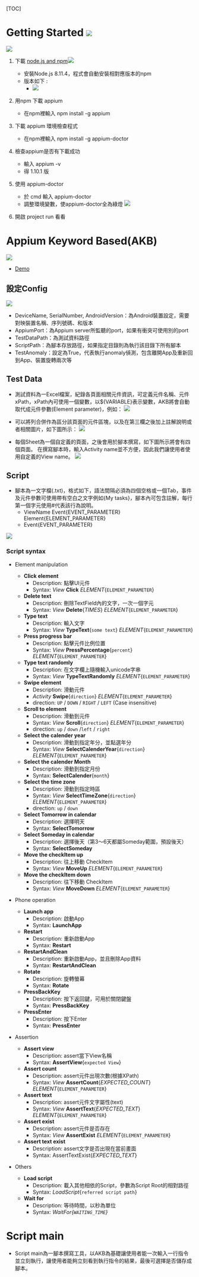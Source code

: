 [TOC]

# Getting Started ![](https://i.imgur.com/tHVBxR3.png)
![](https://i.imgur.com/2nwEw3t.png)

1. 下載 [node.js and npm](https://nodejs.org/en/download/releases/)![](https://i.imgur.com/FA5BxQA.png)
    - 安裝Node.js 8.11.4，程式會自動安裝相對應版本的npm
    - 版本如下 :
        - ![](https://i.imgur.com/QFhpF0R.png)

2. 用npm 下載 appium
    - 在npm裡輸入 npm install -g appium

3. 下載 appium 環境檢查程式
    - 在npm裡輸入 npm install -g appium-doctor

4. 檢查appium是否有下載成功
    - 輸入 appium -v 
    - 得 1.10.1 版

5. 使用 appium-doctor
    - 於 cmd 輸入 appium-doctor
    - 調整環境變數，使appium-doctor全為綠燈
    ![](https://i.imgur.com/MRKkpks.png)

6. 開啟 project run 看看

# Appium Keyword Based(AKB)
![](https://i.imgur.com/NQlR781.png)
- [Demo](https://www.youtube.com/watch?v=cTVBHPrcw6Q&feature=youtu.be)
## 設定Config
![](https://i.imgur.com/UMwmlwN.png)
- DeviceName, SerialNumber, AndroidVersion：為Android裝置設定，需要對映裝置名稱、序列號碼、和版本
- AppiumPort：為Appium server所監聽的port，如果有衝突可使用別的port
- TestDataPath：為測試資料路徑
- ScriptPath：為腳本存放路徑，如果指定目錄則為執行該目錄下所有腳本
- TestAnomaly：設定為True，代表執行anomaly偵測，包含離開App及重新回到App、裝置旋轉兩次等

## Test Data
- 測試資料為一Excel檔案，紀錄各頁面相關元件資訊，可定義元件名稱、元件xPath，xPath內可使用一個變數，以${VARIABLE}表示變數，AKB將會自動取代成元件參數(Element parameter)，例如：
![](https://i.imgur.com/hqMQywa.png)

- 可以將列合併作為區分該頁面的元件區塊，以及在第三欄之後加上註解說明或者相關圖片，如下圖所示：
![](https://i.imgur.com/81hc3tj.png)

- 每個Sheet為一個自定義的頁面，之後會用於腳本撰寫，如下圖所示將會有四個頁面。
在撰寫腳本時，輸入Activity name並不方便，因此我們讓使用者使用自定義的View name。
![](https://i.imgur.com/IW9WTUI.png)

## Script
- 腳本為一文字檔(.txt)，格式如下，語法間隔必須為四個空格或一個Tab，事件及元件參數可使用帶有空白之文字例如{My tasks}，腳本內可包含註解，每行第一個字元使用#代表該行為說明。
    - ViewName    Event{EVENT_PARAMETER}    Element{ELEMENT_PARAMETER}
    - Event{EVENT_PARAMETER}

![](https://i.imgur.com/d4HT89F.png)

### Script syntax
- Element manipulation
    - **Click element**
        - Description: 點擊UI元件
        - Syntax: *View* **Click** *ELEMENT*{`ELEMENT_PARAMETER`}
    - **Delete text**
        - Description: 刪除TextField內的文字，一次一個字元
        - Syntax: *View* **Delete**{*TIMES*} *ELEMENT*{`ELEMENT_PARAMETER`}
    - **Type text**
        - Description: 輸入文字
        - Syntax: *View* **TypeText**{`some text`} *ELEMENT*{`ELEMENT_PARAMETER`}
    - **Press progress bar**
        - Description: 點擊元件比例位置
        - Syntax: *View* **PressPercentage**{`percent`} *ELEMENT*{`ELEMENT_PARAMETER`}
    - **Type text randomly**
        - Description: 在文字欄上隨機輸入unicode字串
        - Syntax: *View* **TypeTextRandomly** *ELEMENT*{`ELEMENT_PARAMETER`}
    - **Swipe element**
        - Description: 滑動元件
        - *Activity* **Swipe**{`direction`} *ELEMENT*{`ELEMENT_PARAMETER`}
        - direction: `UP` / `DOWN` / `RIGHT` / `LEFT` (Case insensitive)
    - **Scroll to element**
        - Description: 滑動到元件
        - Syntax: *View* **Scroll**{`direction`} *ELEMENT*{`ELEMENT_PARAMETER`}
        - direction: `up` / `down` /`left` / `right`
    - **Select the calender year**
        - Description: 滑動到指定年分，並點選年分
        - Syntax: *View*  **SelectCalenderYear**{`direction`} *ELEMENT*{`ELEMENT_PARAMETER`}
    - **Select the calender Month**
        - Description: 滑動到指定月份
        - Syntax: **SelectCalender**{`month`}
    - **Select the time zone**
        - Description: 滑動到指定時區
        - Syntax: *View* **SelectTimeZone**{`direction`} *ELEMENT*{`ELEMENT_PARAMETER`}
        - direction: `up` / `down`
    - **Select Tomorrow in calendar**
        - Description: 選擇明天
        - Syntax: **SelectTomorrow**
    - **Select Someday in calendar**
        - Description: 選擇後天（第3～6天都屬Someday範圍，預設後天）
        - Syntax: **SelectSomeday**
    - **Move the checkItem up**
        - Description: 往上移動 CheckItem
        - Syntax: *View* **MoveUp** *ELEMENT*{`ELEMENT_PARAMETER`}
    - **Move the checkItem down**
        - Description: 往下移動 CheckItem
        - Syntax: *View* **MoveDown** *ELEMENT*{`ELEMENT_PARAMETER`}
    
- Phone operation
    - **Launch app**
        - Description: 啟動App
        - Syntax: **LaunchApp**
    - **Restart**
        - Description: 重新啟動App
        - Syntax: **Restart**
    - **RestartAndClean**
        - Description: 重新啟動App，並且刪除App資料
        - Syntax: **RestartAndClean**
    - **Rotate**
        - Description: 旋轉螢幕
        - Syntax: **Rotate**
    - **PressBackKey**
        - Description: 按下返回鍵，可用於關閉鍵盤
        - Syntax: **PressBackKey**
    - **PressEnter**
        - Description: 按下Enter
        - Syntax: **PressEnter**

- Assertion
    - **Assert view**
        - Description: assert當下View名稱
        - Syntax: **AssertView**{`expected View`}
    - **Assert count**
        - Description: assert元件出現次數(根據XPath)
        - Syntax: *View* **AssertCount**{*EXPECTED_COUNT*} *ELEMENT*{`ELEMENT_PARAMETER`}
    - **Assert text**
        - Description: assert元件文字屬性(text)
        - Syntax: *View* **AssertText**{*EXPECTED_TEXT*} *ELEMENT*{`ELEMENT_PARAMETER`}
    - **Assert exist**
        - Description: assert元件是否存在
        - Syntax: *View* **AssertExist** *ELEMENT*{`ELEMENT_PARAMETER`}
    - **Assert text exist**
        - Description: assert文字是否出現在當前畫面
        - Syntax: AssertTextExist{*EXPECTED_TEXT*}

- Others
    - **Load script** 
        - Description: 載入其他相依的Script，參數為Script Root的相對路徑
        - Syntax: *LoadScript*{`referred script path`}
    - **Wait for**
        - Description: 等待時間，以秒為單位
        - Syntax: *WaitFor{`WAITING_TIME`}*

# Script main
- Script main為一腳本撰寫工具，以AKB為基礎讓使用者能一次輸入一行指令並立刻執行，讓使用者能夠立刻看到執行指令的結果，最後可選擇是否儲存成腳本。
